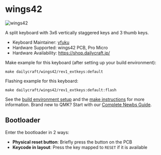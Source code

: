 # wings42

![wings42](https://raw.githubusercontent.com/yfuku/wings42/main/images/wings42.jpg)

A split keyboard with 3x6 vertically staggered keys and 3 thumb keys.

* Keyboard Maintainer: [yfuku](https://github.com/yfuku)
* Hardware Supported: wings42 PCB, Pro Micro
* Hardware Availability: https://shop.dailycraft.jp/

Make example for this keyboard (after setting up your build environment):

    make dailycraft/wings42/rev1_extkeys:default

Flashing example for this keyboard:

    make dailycraft/wings42/rev1_extkeys:default:flash

See the [build environment setup](https://docs.qmk.fm/#/getting_started_build_tools) and the [make instructions](https://docs.qmk.fm/#/getting_started_make_guide) for more information. Brand new to QMK? Start with our [Complete Newbs Guide](https://docs.qmk.fm/#/newbs).

## Bootloader

Enter the bootloader in 2 ways:

* **Physical reset button**: Briefly press the button on the PCB
* **Keycode in layout**: Press the key mapped to `RESET` if it is available
